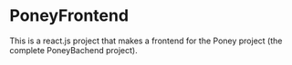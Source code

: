 # PoneyFrontend
This is a react.js project that makes a frontend for the Poney project (the complete PoneyBachend project).
